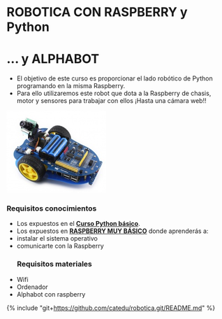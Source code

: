 # ROBOTICA CON RASPBERRY y Python

# ... y ALPHABOT

* El objetivo de este curso es proporcionar el lado robótico de Python programando en la misma Raspberry.
* Para ello utilizaremos este robot que dota a la Raspberry de chasis, motor y sensores para trabajar con ellos ¡Hasta una cámara web!!

![](/assets/apphabot1.png)

### Requisitos conocimientos

* Los expuestos en el [**Curso Python básico**](https://catedu.gitbooks.io/introduccion-a-python/content/). 
* Los expuestos en [**RASPBERRY MUY BÁSICO**](https://catedu.gitbooks.io/raspberry-muy-basico/content/) donde aprenderás a:
* instalar el sistema operativo
* comunicarte con la Raspberry
  ### Requisitos materiales
* Wifi
* Ordenador
* Alphabot con raspberry

{% include "git+https://github.com/catedu/robotica.git/README.md" %}

